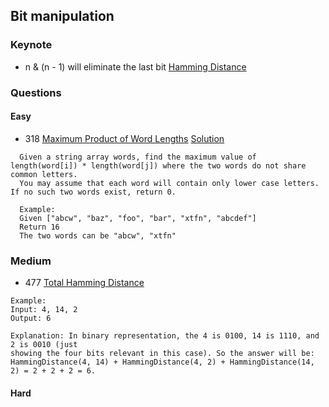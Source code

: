 ## Bit manipulation

### Keynote
- n & (n - 1) will eliminate the last bit [Hamming Distance](https://discuss.leetcode.com/topic/72317/java-solution)


### Questions
#### Easy 
- 318 [Maximum Product of Word Lengths](https://leetcode.com/problems/maximum-product-of-word-lengths) [Solution](https://github.com/jiguan/LeetCode/blob/master/test/com/leetcode/bit/MaximumProductofWordLengths.java)
```  
  Given a string array words, find the maximum value of length(word[i]) * length(word[j]) where the two words do not share common letters. 
  You may assume that each word will contain only lower case letters. If no such two words exist, return 0.
  
  Example:
  Given ["abcw", "baz", "foo", "bar", "xtfn", "abcdef"]
  Return 16
  The two words can be "abcw", "xtfn"
```
### Medium
 - 477 [Total Hamming Distance](https://leetcode.com/problems/total-hamming-distance/discuss/)
```
Example:
Input: 4, 14, 2
Output: 6

Explanation: In binary representation, the 4 is 0100, 14 is 1110, and 2 is 0010 (just
showing the four bits relevant in this case). So the answer will be:
HammingDistance(4, 14) + HammingDistance(4, 2) + HammingDistance(14, 2) = 2 + 2 + 2 = 6.
```
#### Hard
  

